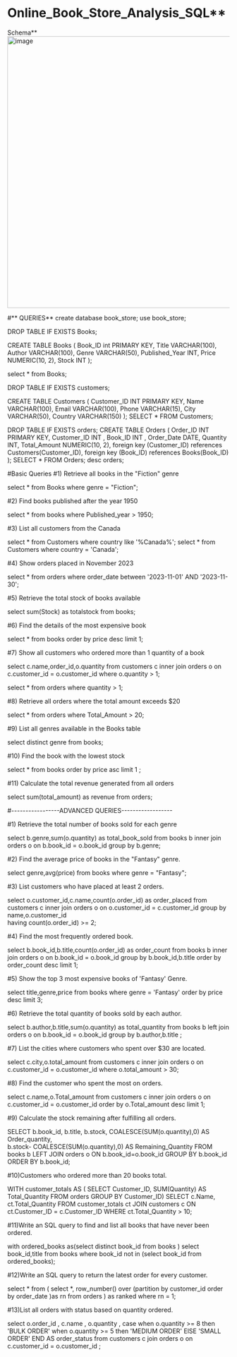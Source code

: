# Online_Book_Store_Analysis_SQL**
Schema**
<img width="939" height="616" alt="image" src="https://github.com/user-attachments/assets/9a0b79ea-2155-4dfc-a614-f0ad4aeb28eb" />


#** QUERIES**
create database book_store;
use book_store;

DROP TABLE IF EXISTS Books;

CREATE TABLE Books (
    Book_ID int PRIMARY KEY,
    Title VARCHAR(100),
    Author VARCHAR(100),
    Genre VARCHAR(50),
    Published_Year INT,
    Price NUMERIC(10, 2),
    Stock INT
);

select * from Books;

DROP TABLE IF EXISTS customers;

CREATE TABLE Customers (
    Customer_ID INT PRIMARY KEY,
    Name VARCHAR(100),
    Email VARCHAR(100),
    Phone VARCHAR(15),
    City VARCHAR(50),
    Country VARCHAR(150)
);
SELECT * FROM Customers;

DROP TABLE IF EXISTS orders;
CREATE TABLE Orders (
    Order_ID INT PRIMARY KEY,
    Customer_ID INT ,
    Book_ID INT ,
    Order_Date DATE,
    Quantity INT,
    Total_Amount NUMERIC(10, 2),
    foreign key (Customer_ID) references Customers(Customer_ID),
	foreign key (Book_ID) references Books(Book_ID)
);
SELECT * FROM Orders;
desc orders;


#Basic Queries
#1) Retrieve all books in the "Fiction" genre

select * from Books where genre = "Fiction";

#2) Find books published after the year 1950

select * from books where Published_year > 1950;

#3) List all customers from the Canada

select * from Customers where country like '%Canada%';
select * from Customers where country = 'Canada';

#4) Show orders placed in November 2023

select * from orders where order_date between '2023-11-01' AND '2023-11-30';

#5) Retrieve the total stock of books available

select sum(Stock) as totalstock from books;

#6) Find the details of the most expensive book

select * from books order by price desc limit 1;

#7) Show all customers who ordered more than 1 quantity of a book

select c.name,order_id,o.quantity from customers c 
inner join orders o on c.customer_id = o.customer_id
where o.quantity > 1;

select * from orders where quantity > 1;

#8) Retrieve all orders where the total amount exceeds $20

select * from orders where Total_Amount > 20;

#9) List all genres available in the Books table

select distinct genre from books;

#10) Find the book with the lowest stock

select * from books  order by price asc limit 1 ;

#11) Calculate the total revenue generated from all orders

select sum(total_amount) as revenue from orders;

#-----------------ADVANCED QUERIES------------------

#1) Retrieve the total number of books sold for each genre

select b.genre,sum(o.quantity) as total_book_sold 
from books b inner join orders o 
on b.book_id = o.book_id
group by b.genre;

#2) Find the average price of books in the "Fantasy" genre.

select genre,avg(price) from books where genre = "Fantasy";

#3) List customers who have placed at least 2 orders.

select o.customer_id,c.name,count(o.order_id) as order_placed 
from customers c inner join orders o
on o.customer_id = c.customer_id
group by name,o.customer_id  
having count(o.order_id) >= 2;

#4) Find the most frequently ordered book.

select b.book_id,b.title,count(o.order_id) as order_count
from books b inner join orders o
on b.book_id = o.book_id
group by b.book_id,b.title
order by order_count desc
limit 1;


#5) Show the top 3 most expensive books of 'Fantasy' Genre.

select title,genre,price from books where genre = 'Fantasy' 
order by price desc limit 3;

#6) Retrieve the total quantity of books sold by each author.

select b.author,b.title,sum(o.quantity) as total_quantity 
from books b left join orders o 
on b.book_id = o.book_id
group  by b.author,b.title ;

#7) List the cities where customers who spent over $30 are located.

select c.city,o.total_amount 
from customers c inner join orders o
on c.customer_id = o.customer_id
where o.total_amount > 30;

#8) Find the customer who spent the most on orders.

select c.name,o.Total_amount 
from customers c inner join orders o
on c.customer_id = o.customer_id
order by o.Total_amount desc limit 1;

#9) Calculate the stock remaining after fulfilling all orders.

SELECT b.book_id, b.title, b.stock, COALESCE(SUM(o.quantity),0) AS Order_quantity,  
	b.stock- COALESCE(SUM(o.quantity),0) AS Remaining_Quantity
FROM books b
LEFT JOIN orders o ON b.book_id=o.book_id
GROUP BY b.book_id ORDER BY b.book_id;

#10)Customers who ordered more than 20 books total.

WITH customer_totals AS (
    SELECT 
        Customer_ID,
        SUM(Quantity) AS Total_Quantity
    FROM orders GROUP BY Customer_ID)
SELECT 
    c.Name,
    ct.Total_Quantity
FROM customer_totals ct
JOIN customers c 
ON ct.Customer_ID = c.Customer_ID
WHERE 
    ct.Total_Quantity > 10;


#11)Write an SQL query to find and list all books that have never been ordered.

with ordered_books as(select distinct book_id 
from books ) 
select book_id,title from books
where book_id not in (select  book_id from ordered_books);

#12)Write an SQL query to return the latest order for every customer.

select * from (
select *,
row_number() over (partition by customer_id order by order_date )as rn 
from orders
) as ranked where rn = 1;

#13)List all orders with status based on quantity ordered.

select o.order_id , c.name , o.quantity ,
case when o.quantity >= 8 then 'BULK ORDER'
    when o.quantity >= 5 then 'MEDIUM ORDER'
    ElSE 'SMALL ORDER'
    END AS order_status
from customers c join orders o
on c.customer_id = o.customer_id ;


